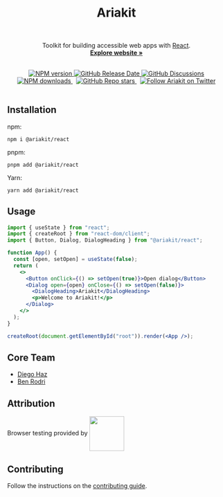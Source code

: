 <h1 align="center">Ariakit</h1>

<br>
<p align="center">
  Toolkit for building accessible web apps with <a href="https://reactjs.org">React</a>.
  <br>
  <a href="https://ariakit.org"><strong>Explore website »</strong></a>
</p>
<br>

<div align="center">
  <a href="https://npmjs.org/package/@ariakit/react">
    <img alt="NPM version" src="https://img.shields.io/npm/v/@ariakit/react.svg?logo=npm&color=007acc" />
  </a>
  <a href="https://github.com/ariakit/ariakit/releases">
    <img alt="GitHub Release Date" src="https://img.shields.io/github/release-date/ariakit/ariakit?logo=github&color=007acc">
  </a>
  <a href="https://github.com/ariakit/ariakit/discussions">
    <img alt="GitHub Discussions" src="https://img.shields.io/github/discussions/ariakit/ariakit?logo=github&color=007acc">
  </a>
  <br>
  <a href="https://npmjs.org/package/@ariakit/react">
    <img alt="NPM downloads" src="https://img.shields.io/npm/dm/@ariakit/react.svg?logo=npm&style=social">
  </a>
  &nbsp;
  <a href="https://github.com/ariakit/ariakit/stargazers">
    <img alt="GitHub Repo stars" src="https://img.shields.io/github/stars/ariakit/ariakit?style=social">
  </a>
  &nbsp;
  <a href="https://x.com/ariakitjs">
    <img alt="Follow Ariakit on Twitter" src="https://img.shields.io/twitter/follow/ariakitjs.svg">
  </a>
</div>

<br>

## Installation

npm:

```
npm i @ariakit/react
```

pnpm:

```
pnpm add @ariakit/react
```

Yarn:

```
yarn add @ariakit/react
```

## Usage

```jsx
import { useState } from "react";
import { createRoot } from "react-dom/client";
import { Button, Dialog, DialogHeading } from "@ariakit/react";

function App() {
  const [open, setOpen] = useState(false);
  return (
    <>
      <Button onClick={() => setOpen(true)}>Open dialog</Button>
      <Dialog open={open} onClose={() => setOpen(false)}>
        <DialogHeading>Ariakit</DialogHeading>
        <p>Welcome to Ariakit!</p>
      </Dialog>
    </>
  );
}

createRoot(document.getElementById("root")).render(<App />);
```

## Core Team

- [Diego Haz](https://x.com/diegohaz)
- [Ben Rodri](https://x.com/benrodrs)

## Attribution

Browser testing provided by
<a href="https://www.browserstack.com" target="_blank"><img src="https://user-images.githubusercontent.com/15015324/45184727-368fbf80-b1fe-11e8-8827-08dbc80b0fb1.png" height="80" align="center"></a>

## Contributing

Follow the instructions on the [contributing guide](https://github.com/ariakit/ariakit/blob/main/contributing.md).
